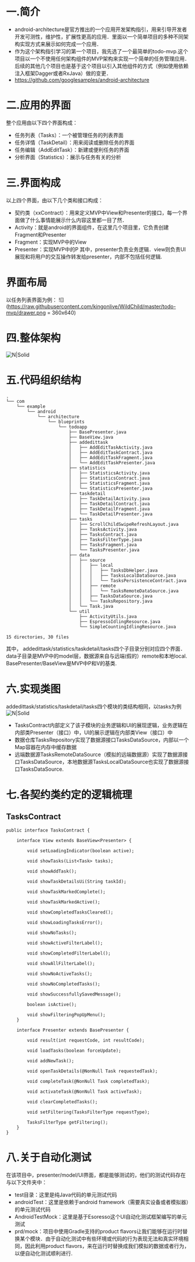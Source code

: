 # 一.简介
 - android-architecture是官方推出的一个应用开发架构指引，用来引导开发者开发可测性，维护性，扩展性更高的应用．里面以一个简单项目的多种不同架构实现方式来展示如何完成一个应用．
 - 作为这个架构指引学习的第一个项目，我先选了一个最简单的todo-mvp.这个项目以一个不使用任何架构组件的MVP架构来实现一个简单的任务管理应用．后续的其他几个项目也是基于这个项目以引入其他组件的方式（例如使用依赖注入框架Dagger或者RxJava）做的变更．
 - https://github.com/googlesamples/android-architecture

# 二.应用的界面
整个应用由以下四个界面构成：
 - 任务列表（Tasks）：一个被管理任务的列表界面
 - 任务详情（TaskDetail）：用来阅读或删除任务的界面
 - 任务编辑（AddEditTask）：新建或便利任务的界面
 - 分析界面（Statistics）：展示与任务有关的分析

# 三.界面构成
以上四个界面，由以下几个类和接口构成：
 - 契约类（xxContract）：用来定义MVP中View和Presenter的接口，每一个界面做了什么事情能展示什么内容这里都一目了然．
 - Activity：就是android的界面组件，在这里几个项目里，它负责创建Fragment和Presenter
 - Fragment：实现MVP中的View
 - Presenter：实现MVP中的P
其中，presenter负责业务逻辑．view则负责UI展现和将用户的交互操作转发给presenter，内部不包括任何逻辑.

# 界面布局
以任务列表界面为例：
![](https://raw.githubusercontent.com/kingonlive/WildChild/master/todo-mvp/drawer.png = 360x640)


# 四.整体架构
![N|Solid](https://raw.githubusercontent.com/kingonlive/WildChild/master/todo-mvp/todo-mvp-arch.png)

# 五.代码组织结构
```
.
└── com
    └── example
        └── android
            └── architecture
                └── blueprints
                    └── todoapp
                        ├── BasePresenter.java
                        ├── BaseView.java
                        ├── addedittask
                        │   ├── AddEditTaskActivity.java
                        │   ├── AddEditTaskContract.java
                        │   ├── AddEditTaskFragment.java
                        │   └── AddEditTaskPresenter.java
                        ├── statistics
                        │   ├── StatisticsActivity.java
                        │   ├── StatisticsContract.java
                        │   ├── StatisticsFragment.java
                        │   └── StatisticsPresenter.java
                        ├── taskdetail
                        │   ├── TaskDetailActivity.java
                        │   ├── TaskDetailContract.java
                        │   ├── TaskDetailFragment.java
                        │   └── TaskDetailPresenter.java
                        ├── tasks
                        │   ├── ScrollChildSwipeRefreshLayout.java
                        │   ├── TasksActivity.java
                        │   ├── TasksContract.java
                        │   ├── TasksFilterType.java
                        │   ├── TasksFragment.java
                        │   └── TasksPresenter.java
                        ├── data
                        │   ├── source
                        │   │   ├── local
                        │   │   │   ├── TasksDbHelper.java
                        │   │   │   ├── TasksLocalDataSource.java
                        │   │   │   └── TasksPersistenceContract.java
                        │   │   ├── remote
                        │   │   │   └── TasksRemoteDataSource.java
                        │   │   ├── TasksDataSource.java
                        │   │   └── TasksRepository.java
                        │   └── Task.java
                        └── util
                            ├── ActivityUtils.java
                            ├── EspressoIdlingResource.java
                            └── SimpleCountingIdlingResource.java

15 directories, 30 files
```
其中，
addedittask/statistics/taskdetail/tasks四个子目录分别对应四个界面．
data子目录是MVP中的model层，数据源来自与远端(假的）remote和本地local.
BasePresenter/BaseView是MVP中P和V的基类.

# 六.实现类图
addedittask/statistics/taskdetail/tasks四个模块的类结构相同，以tasks为例
![N|Solid](https://raw.githubusercontent.com/kingonlive/WildChild/master/todo-mvp/todo-mvp.png)
- TasksContract内部定义了该子模块的业务逻辑和UI的展现逻辑，业务逻辑在内部类Presenter（接口）中，UI的展示逻辑在内部类View（接口）中
- 数据仓库TasksRepository实现了数据源接口TasksDataSource，内部以一个Map容器在内存中缓存数据
- 远端数据源TasksRemoteDataSource（模拟的远端数据源）实现了数据源接口TasksDataSource，本地数据源TasksLocalDataSource也实现了数据源接口TasksDataSource.

# 七.各契约类约定的逻辑梳理
## TasksContract
```
public interface TasksContract {

    interface View extends BaseView<Presenter> {

        void setLoadingIndicator(boolean active);

        void showTasks(List<Task> tasks);

        void showAddTask();

        void showTaskDetailsUi(String taskId);

        void showTaskMarkedComplete();

        void showTaskMarkedActive();

        void showCompletedTasksCleared();

        void showLoadingTasksError();

        void showNoTasks();

        void showActiveFilterLabel();

        void showCompletedFilterLabel();

        void showAllFilterLabel();

        void showNoActiveTasks();

        void showNoCompletedTasks();

        void showSuccessfullySavedMessage();

        boolean isActive();

        void showFilteringPopUpMenu();
    }

    interface Presenter extends BasePresenter {

        void result(int requestCode, int resultCode);

        void loadTasks(boolean forceUpdate);

        void addNewTask();

        void openTaskDetails(@NonNull Task requestedTask);

        void completeTask(@NonNull Task completedTask);

        void activateTask(@NonNull Task activeTask);

        void clearCompletedTasks();

        void setFiltering(TasksFilterType requestType);

        TasksFilterType getFiltering();
    }
}

```


# 八.关于自动化测试
在该项目中，presenter/model/UI界面，都是能够测试的，他们的测试代码存在与以下文件夹中：
 - test目录：这里是纯Java代码的单元测试代码
 - androidTest：这里是依赖于android framework（需要真实设备或者模拟器）的单元测试代码
 - AndroidTestMock：这里是基于Esoresso这个UI自动化测试框架编写的单元测试
 - prd/mock：项目中使用Gradle支持的product flavors让我们能够在运行时替换某个模块．由于自动化测试中有些环境或代码的行为表现无法和真实环境相同，因此利用product flavors，来在运行时替换成我们模拟的数据或者行为，以便自动化测试顺利进行.
